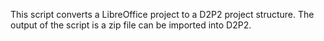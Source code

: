 This script converts a LibreOffice project to a D2P2 project structure.  The
output of the script is a zip file can be imported into D2P2.
